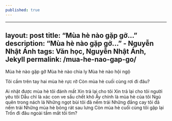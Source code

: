 ```yaml
---
published: true
---
```

---
layout: post
title: “Mùa hè nào gặp gỡ...”
description: “Mùa hè nào gặp gỡ...” - Nguyễn Nhật Ánh
tags: Văn học, Nguyễn Nhật Ánh, Jekyll
permalink: /mua-he-nao-gap-go/
---
Mùa hè nào gặp gỡ
Mùa hè nào chia ly
Mùa hè nào hội ngộ

Tôi cầm trên tay hai mùa hè rực rỡ
Còn mùa hè cuối cùng rơi đi đâu?

Ai nhặt được mùa hè tôi đánh mất
Xin trả lại cho tôi
Xin trả lại cho tôi người yêu tôi
Dẫu chỉ là xác con ve sầu chết khô
Ấy chính là mùa hè của tôi
Ngủ quên trong nách lá
Những ngọt bùi tôi đã nếm trải
Những đắng cay tôi đã nếm trải
Những mùa hè bỏng rát sau lưng
Còn mùa hè cuối cùng tôi gặp lại
Trốn đi đâu ngoài tầm mắt tôi tìm?
